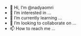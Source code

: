 - 👋 Hi, I’m @nadyaomri
- 👀 I’m interested in ...
- 🌱 I’m currently learning ...
- 💞️ I’m looking to collaborate on ...
- 📫 How to reach me ...

<!---
nadyaomri/nadyaomri is a ✨ special ✨ repository because its `README.md` (this file) appears on your GitHub profile.
You can click the Preview link to take a look at your changes.
--->
